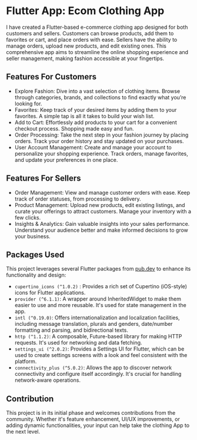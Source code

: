 # Flutter App: Ecom Clothing App
I have created a Flutter-based e-commerce clothing app designed for both customers and sellers. Customers can browse products, add them to favorites or cart, and place orders with ease. Sellers have the ability to manage orders, upload new products, and edit existing ones. This comprehensive app aims to streamline the online shopping experience and seller management, making fashion accessible at your fingertips.
## Features For Customers
- Explore Fashion: Dive into a vast selection of clothing items. Browse through categories, brands, and collections to find exactly what you’re looking for.
- Favorites: Keep track of your desired items by adding them to your favorites. A simple tap is all it takes to build your wish list.
- Add to Cart: Effortlessly add products to your cart for a convenient checkout process. Shopping made easy and fun.
- Order Processing: Take the next step in your fashion journey by placing orders. Track your order history and stay updated on your purchases.
- User Account Management: Create and manage your account to personalize your shopping experience. Track orders, manage favorites, and update your preferences in one place.
## Features For Sellers
- Order Management: View and manage customer orders with ease. Keep track of order statuses, from processing to delivery.
- Product Management: Upload new products, edit existing listings, and curate your offerings to attract customers. Manage your inventory with a few clicks.
- Insights & Analytics: Gain valuable insights into your sales performance. Understand your audience better and make informed decisions to grow your business.
## Packages Used
This project leverages several Flutter packages from [pub.dev](https://pub.dev/) to enhance its functionality and design:
- `cupertino_icons (^1.0.2)` : Provides a rich set of Cupertino (iOS-style) icons for Flutter applications.
- `provider (^6.1.1)`: A wrapper around InheritedWidget to make them easier to use and more reusable. It's used for state management in the app.
- `intl (^0.19.0)`: Offers internationalization and localization facilities, including message translation, plurals and genders, date/number formatting and parsing, and bidirectional texts.
- `http (^1.1.2)`: A composable, Future-based library for making HTTP requests. It's used for networking and data fetching.
- `settings_ui (^2.0.2)`: Provides a Settings UI for Flutter, which can be used to create settings screens with a look and feel consistent with the platform.
- `connectivity_plus (^5.0.2)`: Allows the app to discover network connectivity and configure itself accordingly. It's crucial for handling network-aware operations.

## Contribution
This project is in its initial phase and welcomes contributions from the community. Whether it's feature enhancement, UI/UX improvements, or adding dynamic functionalities, your input can help take the clothing App to the next level.
